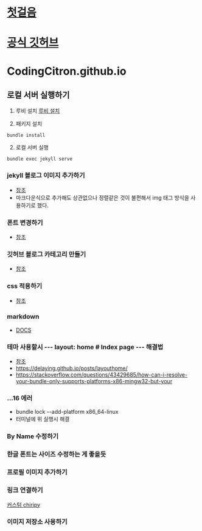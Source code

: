 # [첫걸음](https://velog.io/@kasterra/Github-%EB%B8%94%EB%A1%9C%EA%B7%B8-%EB%A7%8C%EB%93%A4%EA%B8%B0-%EC%B2%AB%EA%B1%B8%EC%9D%8C-Jekyll-%EA%B8%B0%EC%B4%88)

# [공식 깃허브](https://github.com/cotes2020/jekyll-theme-chirpy)

# CodingCitron.github.io 

## 로컬 서버 실행하기

1. 루비 설치
[루비 설치](https://www.ruby-lang.org/ko/documentation/installation/)

2. 패키지 설치
```shell
bundle install
```

2. 로컬 서버 실행
```shell
bundle exec jekyll serve
```

### jekyll 블로그 이미지 추가하기
- [참조](https://likelionsungguk.github.io/20-12-17/jekyll-Blog%EC%97%90-%ED%8F%AC%EC%8A%A4%ED%8C%85-%ED%95%98%EB%8A%94%EB%B2%95-%EC%9D%B4%EB%AF%B8%EC%A7%80%EB%84%A3%EA%B8%B0)
- 마크다운식으로 추가해도 상관없으나 정렬같은 것이 불편해서 img 태그 방식을 사용하기로 했다.

### 폰트 변경하기
- [참조](https://ryeowon.github.io/posts/customizing_font/)

### 깃허브 블로그 카테고리 만들기
- [참조](https://ansohxxn.github.io/blog/category/)


### css 적용하기
- [참조](https://mkl0819.github.io/category/blog/2019-10-27-02-change-css/)

### markdown 
- [DOCS](https://www.markdownguide.org/getting-started/)

### 테마 사용할시 --- layout: home # Index page --- 해결법
- [참조](https://velog.io/@hashnsalt/Github-Blog-%EB%A7%8C%EB%93%A4%EA%B8%B0-2)
- https://delaying.github.io/posts/layouthome/
- https://stackoverflow.com/questions/43429685/how-can-i-resolve-your-bundle-only-supports-platforms-x86-mingw32-but-your


### ...16 에러
- bundle lock --add-platform x86_64-linux
- 터미널에 위 실행시 해결 

### By Name 수정하기

### 한글 폰트는 사이즈 수정하는 게 좋을듯

### 프로필 이미지 추가하기

### 링크 연결하기

[커스텀 chiripy](https://www.irgroup.org/posts/Chirpy-%ED%85%8C%EB%A7%88-%EC%BB%A4%EC%8A%A4%ED%84%B0%EB%A7%88%EC%9D%B4%EC%A7%95/#%EB%B8%94%EB%A1%9C%EA%B7%B8-%ED%83%80%EC%9D%B4%ED%8B%80%EA%B3%BC-%EC%84%9C%EB%B8%8C%ED%83%80%EC%9D%B4%ED%8B%80-%ED%8F%B0%ED%8A%B8%EC%83%89%EC%83%81-%EB%B0%94%EA%BE%B8%EA%B8%B0)

### 이미지 저장소 사용하기
